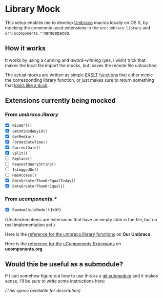 # Library Mock

This setup enables me to develop [Umbraco][UMBRACO] macros locally on OS X, by mocking the commonly used
extensions in the `urn:umbraco.library` and `urn:ucomponents.*` namespaces.

## How it works

It works by using a cunning and *award-winning* (yes, I wish) trick that makes the local file import the
mocks, but leaves the remote file untouched.

The actual mocks are written as simple [EXSLT functions][EXSLTFUNC] that either mimic the corresponding
library function, or just makes sure to return something that [looks like a duck][DUCK].

## Extensions currently being mocked

### From *umbraco.library*

<!-- #tminclude "/Users/chriz/Development/lib/tm-support/transform.rb"
    #xml#="umbraco/xslt/_UmbracoLibrary.xslt"
    #xslt#="lib/MocksList.xslt" -->

- [x] `NiceUrl()`
- [x] `GetXmlNodeById()`
- [x] `GetMedia()`
- [x] `FormatDateTime()`
- [x] `CurrentDate()`
- [x] `Split()`
- [ ] `Replace()`
- [ ] `RequestQueryString()`
- [ ] `IsLoggedOn()`
- [ ] `HasAccess()`
- [x] `DateGreaterThanOrEqualToday()`
- [x] `DateGreaterThanOrEqual()`

<!-- end tminclude -->

### From *ucomponents.\**

<!-- #tminclude "/Users/chriz/Development/lib/tm-support/transform.rb"
    #xml#="umbraco/xslt/_uComponentsExtensions.xslt"
    #xslt#="lib/MocksList.xslt" -->

- [x] `RandomChildNode()` (xml)

<!-- end tminclude -->

(Unchecked items are extensions that have an empty stub in the file, but no real implementation yet.)

Here is the [reference for the umbraco.library functions][REF] on **Our Umbraco.**

Here is the [reference for the uComponents Extensions][UCOMREF] on **ucomponents.org**

## Would this be useful as a submodule?

If I can somehow figure out how to use this as a [git submodule][SUBMODULE] and it makes sense, I'll be
sure to write some instructions here:

*(This space available for description)*



[UMBRACO]: https://github.com/umbraco/Umbraco-CMS
[EXSLTFUNC]: http://exslt.org/func/
[DUCK]: http://en.wikipedia.org/wiki/Duck_test
[SUBMODULE]: http://git-scm.com/book/en/Git-Tools-Submodules
[REF]: http://our.umbraco.org/wiki/reference/umbracolibrary/
[UCOMREF]: http://ucomponents.org/xslt-extensions/
